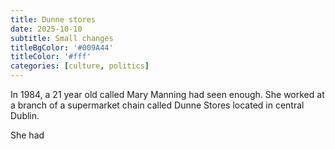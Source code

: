 ```yaml
---
title: Dunne stores
date: 2025-10-10
subtitle: Small changes
titleBgColor: '#009A44'
titleColor: '#fff'
categories: [culture, politics]
---
```


In 1984, a 21 year old called Mary Manning had seen enough. She worked at a branch of a supermarket chain called Dunne Stores located in central Dublin.

She had
